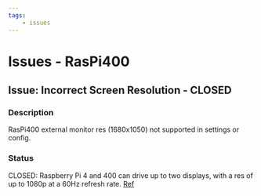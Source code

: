 ```yaml
---
tags:
    - issues
---
```


# Issues - RasPi400

## Issue: Incorrect Screen Resolution - CLOSED

### Description

RasPi400 external monitor res (1680x1050) not supported in settings or config.

### Status

CLOSED: Raspberry Pi 4 and 400 can drive up to two displays, with a res of up to 1080p at a 60Hz refresh rate. [Ref](https://raspberrypi.com/documentation/computers/configuration.html#advanced-options41)

